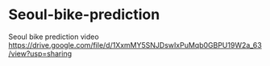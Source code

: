 # Seoul-bike-prediction
Seoul bike prediction video
https://drive.google.com/file/d/1XxmMY5SNJDswIxPuMqb0GBPU19W2a_63/view?usp=sharing

